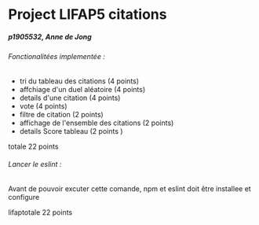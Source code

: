 # Project LIFAP5 citations 
##### p1905532, Anne de Jong  

###### Fonctionalitées implementée : 
* tri du tableau des citations (4 points)
* affchiage d'un duel aléatoire (4 points) 
* details d'une citation (4 points)
* vote (4 points) 
* filtre de citation (2 points) 
* affichage de l'ensemble des citations (2 points)
* details Score tableau (2 points ) 

totale 22 points 

###### Lancer le eslint : 
Avant de pouvoir excuter cette comande, npm et eslint doit être installee et configure 

lifaptotale 22 points 
